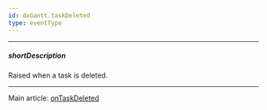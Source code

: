 ```yaml
---
id: dxGantt.taskDeleted
type: eventType
---
```

---
##### shortDescription
Raised when a task is deleted.

---
Main article: [onTaskDeleted](/api-reference/10%20UI%20Components/dxGantt/1%20Configuration/onTaskDeleted.md '/Documentation/ApiReference/UI_Components/dxGantt/Configuration/#onTaskDeleted')